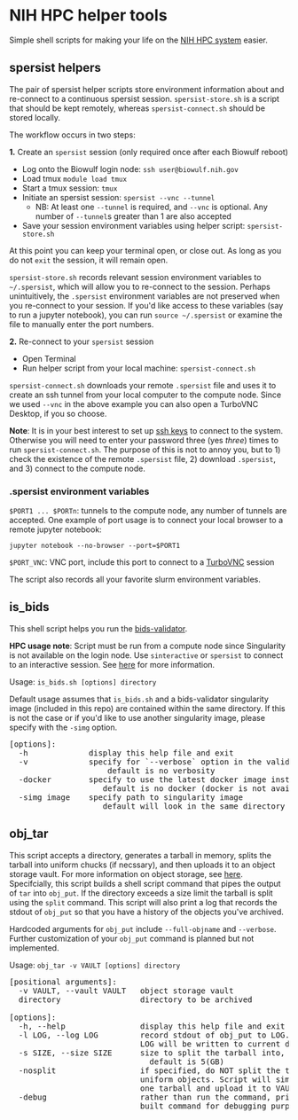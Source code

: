 # NIH HPC helper tools

Simple shell scripts for making your life on the [NIH HPC system](https://hpc.nih.gov) easier.


## spersist helpers

The pair of spersist helper scripts store environment information about and re-connect to a continuous spersist session.
`spersist-store.sh` is a script that should be kept remotely, whereas `spersist-connect.sh` should be stored locally. 

The workflow occurs in two steps:

**1.** Create an `spersist` session (only required once after each Biowulf reboot)
  * Log onto the Biowulf login node: `ssh user@biowulf.nih.gov`
  * Load tmux `module load tmux`
  * Start a tmux session: `tmux`
  * Initiate an spersist session: `spersist --vnc --tunnel`
    - NB: At least one `--tunnel` is required, and `--vnc` is optional. Any number of `--tunnel`s greater than 1 are also accepted
  * Save your session environment variables using helper script: `spersist-store.sh`

  At this point you can keep your terminal open, or close out. As long as you do not `exit` the session, it will remain open.

`spersist-store.sh` records relevant session environment variables to `~/.spersist`, which will allow you to re-connect to the session. Perhaps unintuitively, the `.spersist` environment variables are not preserved when you re-connect to your session. If you'd like access to these variables (say to run a jupyter notebook), you can run `source ~/.spersist` or examine the file to manually enter the port numbers.

**2.** Re-connect to your `spersist` session
  * Open Terminal
  * Run helper script from your local machine: `spersist-connect.sh`


`spersist-connect.sh` downloads your remote `.spersist` file and uses it to create an ssh tunnel from your local computer to the compute node. Since we used `--vnc` in the above example you can also open a TurboVNC Desktop, if you so choose.


**Note**: It is in your best interest to set up [ssh keys](https://www.cyberciti.biz/faq/how-to-set-up-ssh-keys-on-linux-unix/) to connect to the system. Otherwise you will need to enter your password three (yes *three*) times to run `spersist-connect.sh`. The purpose of this is not to annoy you, but to 1) check the existence of the remote `.spersist` file, 2) download `.spersist`, and 3) connect to the compute node.

### .spersist environment variables
`$PORT1 ... $PORTn`: tunnels to the compute node, any number of tunnels are accepted. One example of port usage is to connect your local browser to a remote jupyter notebook:

`jupyter notebook --no-browser --port=$PORT1`

`$PORT_VNC`: VNC port, include this port to connect to a [TurboVNC](https://www.turbovnc.org/) session

The script also records all your favorite slurm environment variables.

## is_bids

This shell script helps you run the [bids-validator](https://github.com/bids-standard/bids-validator).

**HPC usage note**: Script must be run from a compute node since Singularity is not available on the login node. Use `sinteractive` or `spersist` to connect to an interactive session. See [here](https://hpc.nih.gov/docs/userguide.html) for more information.


Usage: `is_bids.sh [options] directory`

Default usage assumes that `is_bids.sh` and a bids-validator singularity image (included in this repo) are contained within the same directory.
If this is not the case or if you'd like to use another singularity image, please specify with the `-simg` option.

<pre>
[options]:  
  -h             display this help file and exit  
  -v             specify for `--verbose` option in the validator  
                     default is no verbosity  
  -docker        specify to use the latest docker image instead of singularity    
                    default is no docker (docker is not available on the HPC)  
  -simg image    specify path to singularity image  
                    default will look in the same directory as is_bids.sh  
</pre>

## obj_tar

This script accepts a directory, generates a tarball in memory, splits the tarball into uniform chucks (if necssary), and then uploads it to an object storage vault. For more information on object storage, see [here](https://hpc.nih.gov/storage/object.html). Specifcially, this script builds a shell script command that pipes the output of `tar` into `obj_put`. If the directory exceeds a size limit the tarball is split using the `split` command. This script will also print a log that records the stdout of `obj_put` so that you have a history of the objects you've archived.

Hardcoded arguments for `obj_put` include `--full-objname` and `--verbose`. Further customization of your `obj_put` command is planned but not implemented.

Usage: `obj_tar -v VAULT [options] directory`

<pre>
[positional arguments]:
  -v VAULT, --vault VAULT   object storage vault
  directory                 directory to be archived

[options]:  
  -h, --help                display this help file and exit  
  -l LOG, --log LOG         record stdout of obj_put to LOG. If only a filename
                            LOG will be written to current directory, if directory is specified, well LOG will go there
  -s SIZE, --size SIZE      size to split the tarball into, in GB
                              default is 5(GB)
  -nosplit                  if specified, do NOT split the tarball into
                            uniform objects. Script will simply generate
                            one tarball and upload it to VAULT
  -debug                    rather than run the command, print the full built
                            built command for debugging purposes
</pre>

